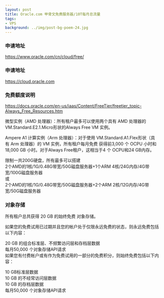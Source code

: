 ```yaml
---
layout: post
title: Oracle.com 甲骨文免费服务器/10T每月总流量
tags:
- VPS
background: ../img/post-bg-poem-24.jpg
---
```


### 申请地址
https://www.oracle.com/cn/cloud/free/

### 申请地址
https://cloud.oracle.com

### 免费额度说明
https://docs.oracle.com/en-us/iaas/Content/FreeTier/freetier_topic-Always_Free_Resources.htm

微型实例（AMD 处理器）：所有租户最多可以使用两个具有 AMD 处理器的VM.Standard.E2.1.Micro形状的Always Free VM 实例。

Ampere A1 计算实例（Arm 处理器）：对于使用 VM.Standard.A1.Flex形状（具有 Arm 处理器）的 VM 实例，所有租户每月免费 获得前3,000 个 OCPU 小时和18,000 GB 小时。对于Always Free租户，这相当于4 个 OCPU和24 GB内存。

限制一共200G硬盘，所有最多可以搭建<br>
2个AMD的1核/1G/0.48G带宽/50G磁盘服务器+1个ARM 4核/24G内存/4G带宽/100G磁盘服务器<br>
或<br>
2个AMD的1核/1G/0.48G带宽/50G磁盘服务器+2个ARM 2核/12G内存/4G带宽/50G磁盘服务器<br>

### 对象存储

所有租户总共获得 20 GB 的始终免费 对象存储。

如果您的免费试用已过期并且您的帐户处于仅限永远免费的状态，则永远免费包括以下内容：

20 GB 的组合标准层、不频繁访问层和存档层数据<br>
每月50,000 个对象存储API请求<br>
如果您有付费帐户或有作为免费试用的一部分的免费积分，则始终免费包括以下内容：<br>

10 GB标准层数据<br>
10 GB 的不经常访问层数据<br>
10 GB 的存档层数据<br>
每月50,000 个对象存储API请求<br>